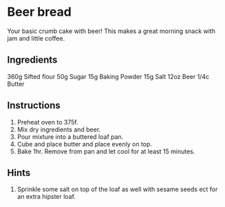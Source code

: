 # Beer bread
Your basic crumb cake with beer! This makes a great morning snack with jam and little coffee.

## Ingredients
360g Sifted flour
50g Sugar
15g Baking Powder
15g Salt
12oz Beer
1/4c Butter

## Instructions

1. Preheat oven to 375f.
2. Mix dry ingredients and beer.
3. Pour mixture into a buttered loaf pan.
4. Cube and place butter and place evenly on top.
5. Bake 1hr. Remove from pan and let cool for at least 15 minutes.

## Hints

1. Sprinkle some salt on top of the loaf as well with sesame seeds ect for an extra hipster loaf.
